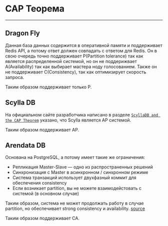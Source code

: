 # CAP Теорема

---

## Dragon Fly

Данная база данных содержится в оперативной памяти и поддерживает Redis API, а потому ответ должен совпадать с ответом для Redis. Он в свою очередь точно поддерживает P(Partition tolerance) так как является распределенной системой, но он не поддерижвает A(Availability) так как выбирает мастера ноду голосованием. Также он не поддерживает C(Consistency), так как оптимизирует скорость запроса.

Таким образом поддерживает только P.

## Scylla DB

На официальном сайте разработчика написано в разделе [`ScyllaDB and the CAP Theorem`](https://www.scylladb.com/product/technology/high-availability/) указано, что Scylla является AP системой.

Таким образом поддерживает AP.

## Arendata DB

Основана на PostgreSQL, а потому имеет такие же ограничения:

- Репликация Master-Slave — одно из распространенных решений
- Синхронизация с Master в асинхронном / синхронном режиме
- Система транзакций использует двухфазный коммит для обеспечения consistency
- Если возникает partition, вы не можете взаимодейстовать с системой (в основном случае)

Таким образом, система не может продолжать работу в случае partition, но обеспечивает strong consistency и availability. [source](https://habr.com/ru/articles/328792/)

Таким образом поддерживает CA.

